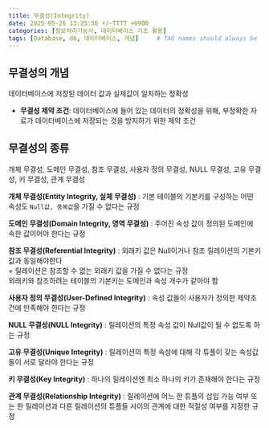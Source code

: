 ```yaml
---
title: 무결성(Integrity)
date: 2025-05-26 13:25:56 +/-TTTT +0900
categories: [정보처리기능사, 데이터베이스 기초 활용]
tags: [Database, db, 데이터베이스, 개념]     # TAG names should always be lowercase
---
```


## 무결성의 개념
데이터베이스에 저장된 데이터 값과 실제값이 일치하는 정확성
* **무결성 제약 조건**: 데이터베이스에 들어 있는 데이터의 정확성을 위해, 부정확한 자료가 데이터베이스에 저장되는 것을 방지하기 위한 제약 조건

## 무결성의 종류
개체 무결성, 도메인 무결성, 참조 무결성, 사용자 정의 무결성, NULL 무결성, 고유 무결성, 키 무결성, 관계 무결성

**개체 무결성(Entity Integrity, 실체 무결성)**
: 기본 테이블의 기본키를 구성하는 어떤 속성도 `Null값, 중복값`을 가질 수 없다는 규정

**도메인 무결성(Domain Integrity, 영역 무결성)**
: 주어진 속성 값이 정의된 도메인에 속한 값이어야 한다는 규정

**참조 무결성(Referential Integrity)**
: 외래키 값은 Null이거나 참조 릴레이션의 기본키 값과 동일해야한다<br> = 릴레이션은 참조할 수 없는 외래키 값을 가질 수 없다는 규정<br> 외래키와 참조하려는 테이블의 기본키는 도메인과 속성 개수가 같아야 함

**사용자 정의 무결성(User-Defined Integrity)**
: 속성 값들이 사용자가 정의한 제약조건에 만족해야 한다는 규정

**NULL 무결성(NULL Integrity)**
: 릴레이션의 특정 속성 값이 Null값이 될 수 없도록 하는 규정

**고유 무결성(Unique Integrity)**
: 릴레이션의 특정 속성에 대해 각 튜플이 갖는 속성값들이 서로 달라야 한다는 규정

**키 무결성(Key Integrity)**
: 하나의 릴레이션엔 최소 하나의 키가 존재해야 한다는 규정

**관계 무결성(Relationship Integrity)**
: 릴레이션에 어느 한 튜플의 삽입 가능 여부 또는 한 릴레이션과 다른 릴레이션의 튜플들 사이의 관계에 대한 적절성 여부를 지정한 규정
